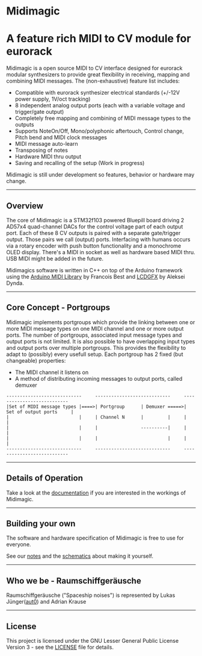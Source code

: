 # Midimagic
# A feature rich MIDI to CV module for eurorack
Midimagic is a open source MIDI to CV interface
designed for eurorack modular synthesizers to provide great flexibility in receiving, mapping and combining MIDI messages.
The (non-exhaustive) feature list includes:
- Compatible with eurorack synthesizer electrical standards (+/-12V power supply, 1V/oct tracking)
- 8 independent analog output ports (each with a variable voltage and trigger/gate output)
- Completely free mapping and combining of MIDI message types to the outputs
- Supports NoteOn/Off, Mono/polyphonic aftertouch, Control change, Pitch bend and MIDI clock messages
- MIDI message auto-learn
- Transposing of notes
- Hardware MIDI thru output
- Saving and recalling of the setup (Work in progress)

Midimagic is still under development so features, behavior or hardware may change.

----
## Overview
The core of Midimagic is a STM32f103 powered Bluepill board driving 2 AD57x4 quad-channel DACs for the control voltage part of each output port. Each of these 8 CV outputs is paired with a separate gate/trigger output. Those pairs we call (output) ports.
Interfacing with humans occurs via a rotary encoder with push button functionality and a monochrome OLED display.
There's a MIDI in socket as well as hardware based MIDI thru.
USB MIDI might be added in the future.

Midimagics software is written in C++ on top of the Arduino framework using the [Arduino MIDI Library](https://github.com/FortySevenEffects/arduino_midi_library) by Francois Best and [LCDGFX](https://github.com/lexus2k/lcdgfx) by Aleksei Dynda.

----
## Core Concept - Portgroups
Midimagic implements portgroups which provide the linking between
one or more MIDI message types on one MIDI channel and one or more output ports.
The number of portgroups, associated input message types and output ports is not limited.
It is also possible to have overlapping input types and output ports over multiple portgroups.
This provides the flexibility to adapt to (possibly) every usefull setup.
Each portgroup has 2 fixed (but changeable) properties:
- The MIDI channel it listens on
- A method of distributing incoming messages to output ports, called demuxer

```
----------------------------     ----------------------------     ---------------------------
|Set of MIDI message types |====>| Portgroup      | Demuxer =====>| Set of output ports     |
|                          |     | Channel N      |         |     |                         |
|                          |     |                ----------|     |                         |
|                          |     |                          |     |                         |
----------------------------     ----------------------------     ---------------------------
```

----
## Details of Operation
Take a look at the [documentation](misc/doc/using_midimagic.md) if you are interested in the workings of Midimagic.

----
## Building your own
The software and hardware specification of Midimagic is free to use for everyone.

See our [notes](misc/doc/building.md) and the [schematics](misc/schematics/) about making it yourself.

----
## Who we be - Raumschiffgeräusche
Raumschiffgeräusche ("Spaceship noises") is represented by Lukas Jünger([aut0](https://github.com/aut0)) and Adrian Krause

----
## License
This project is licensed under the GNU Lesser General Public License Version 3 - see the
[LICENSE](LICENSE) file for details.